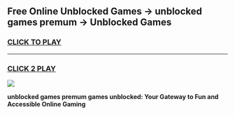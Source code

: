 
## Free Online Unblocked Games → unblocked games premum → Unblocked Games
<h3>
<a href="https://premium.freeplayer.one?title=unblocked_games_premum&ref=21F">CLICK TO PLAY</a></h3>
<hr>

<h3>
<a href="https://premium.freeplayer.one?title=unblocked_games_premum&ref=21F">CLICK 2 PLAY</a>
  
</h3>

<a href="https://premium.freeplayer.one?title=unblocked_games_premum&ref=21F/"><img src="https://clearcache.store/games.png"></a>


**unblocked games premum games unblocked: Your Gateway to Fun and Accessible Online Gaming**
